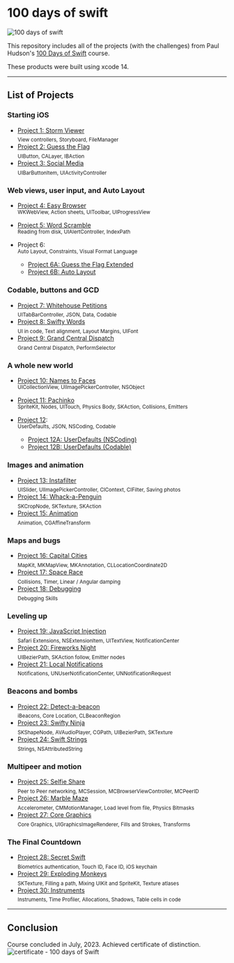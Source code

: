# 100 days of swift

![100 days of swift](https://github.com/juliobraganca/100-days-of-swift/assets/127988357/1dd9cbdd-70ad-426d-9828-2db751692bdd)

This repository includes all of the projects (with the challenges) from Paul Hudson's [100 Days of Swift](https://www.hackingwithswift.com/100) course.

These products were built using xcode 14.
___

## List of Projects
### Starting iOS
- [Project 1: Storm Viewer](https://github.com/juliobraganca/100-days-of-swift/tree/main/Projects/Project%2001)
<br><sub>View controllers, Storyboard, FileManager<sub/>
- [Project 2: Guess the Flag](https://github.com/juliobraganca/100-days-of-swift/tree/main/Projects/Project%2002)
<br><sub>UIButton, CALayer, IBAction<sub/>
- [Project 3: Social Media](https://github.com/juliobraganca/100-days-of-swift/tree/main/Projects/Project%2003)
<br><sub>UIBarButtonItem, UIActivityController<sub/>

### Web views, user input, and Auto Layout
- [Project 4: Easy Browser](https://github.com/juliobraganca/100-days-of-swift/tree/main/Projects/Project%2004)
<br><sub>WKWebView, Action sheets, UIToolbar, UIProgressView<sub/>
- [Project 5: Word Scramble](https://github.com/juliobraganca/100-days-of-swift/tree/main/Projects/Project%2005)
<br><sub>Reading from disk, UIAlertController, IndexPath<sub/>
- Project 6:
<br><sub>Auto Layout, Constraints, Visual Format Language	<sub/>

  - [Project 6A: Guess the Flag Extended](https://github.com/juliobraganca/100-days-of-swift/tree/main/Projects/Project%2006a)
  - [Project 6B: Auto Layout](https://github.com/juliobraganca/100-days-of-swift/tree/main/Projects/Project%2006b)
 
### Codable, buttons and GCD
- [Project 7: Whitehouse Petitions](https://github.com/juliobraganca/100-days-of-swift/tree/main/Projects/Project%2007)
<br><sub>UITabBarController, JSON, Data, Codable<sub/>
- [Project 8: Swifty Words](https://github.com/juliobraganca/100-days-of-swift/tree/main/Projects/Project%2008)
<br><sub>UI in code, Text alignment, Layout Margins, UIFont	<sub/>
- [Project 9: Grand Central Dispatch](https://github.com/juliobraganca/100-days-of-swift/tree/main/Projects/Project%2009)
<br><sub>Grand Central Dispatch, PerformSelector<sub/>

### A whole new world
- [Project 10: Names to Faces](https://github.com/juliobraganca/100-days-of-swift/tree/main/Projects/Project%2010)
<br><sub>UICollectionView, UIImagePickerController, NSObject<sub/>
- [Project 11: Pachinko](https://github.com/juliobraganca/100-days-of-swift/tree/main/Projects/Project%2011)
<br><sub>SpriteKit, Nodes, UITouch, Physics Body, SKAction, Collisions, Emitters<sub/>
- [Project 12](https://github.com/juliobraganca/100-days-of-swift/tree/main/Projects/Project%2012):
<br><sub>UserDefaults, JSON, NSCoding, Codable<sub/>

  - [Project 12A: UserDefaults (NSCoding)](https://github.com/juliobraganca/100-days-of-swift/tree/main/Projects/Project%2012a)
  - [Project 12B: UserDefaults (Codable)](https://github.com/juliobraganca/100-days-of-swift/tree/main/Projects/Project%2012b)

### Images and animation
- [Project 13: Instafilter](https://github.com/juliobraganca/100-days-of-swift/tree/main/Projects/Project%2013)
<br><sub>UISlider, UIImagePickerController, CIContext, CIFilter, Saving photos<sub/>
- [Project 14: Whack-a-Penguin](https://github.com/juliobraganca/100-days-of-swift/tree/main/Projects/Project%2014)
<br><sub>SKCropNode, SKTexture, SKAction<sub/>
- [Project 15: Animation](https://github.com/juliobraganca/100-days-of-swift/tree/main/Projects/Project%2015)
<br><sub>Animation, CGAffineTransform<sub/>

### Maps and bugs
- [Project 16: Capital Cities](https://github.com/juliobraganca/100-days-of-swift/tree/main/Projects/Project%2016)
<br><sub>MapKit, MKMapView, MKAnnotation, CLLocationCoordinate2D<sub/>
- [Project 17: Space Race](https://github.com/juliobraganca/100-days-of-swift/tree/main/Projects/Project%2017)
<br><sub>Collisions, Timer, Linear / Angular damping<sub/>
- [Project 18: Debugging](https://github.com/juliobraganca/100-days-of-swift/tree/main/Projects/Project%2018)
<br><sub>Debugging Skills<sub/>

### Leveling up
- [Project 19: JavaScript Injection](https://github.com/juliobraganca/100-days-of-swift/tree/main/Projects/Project%2019)
<br><sub>Safari Extensions, NSExtensionItem, UITextView, NotificationCenter<sub/>
- [Project 20: Fireworks Night](https://github.com/juliobraganca/100-days-of-swift/tree/main/Projects/Project%2020)
<br><sub>UIBezierPath, SKAction follow, Emitter nodes<sub/>
- [Project 21: Local Notifications](https://github.com/juliobraganca/100-days-of-swift/tree/main/Projects/Project%2021)
<br><sub>Notifications, UNUserNotificationCenter, UNNotificationRequest<sub/>
  
### Beacons and bombs
- [Project 22: Detect-a-beacon](https://github.com/juliobraganca/100-days-of-swift/tree/main/Projects/Project%2022)
<br><sub>iBeacons, Core Location, CLBeaconRegion<sub/>
- [Project 23: Swifty Ninja](https://github.com/juliobraganca/100-days-of-swift/tree/main/Projects/Project%2023)
<br><sub>SKShapeNode, AVAudioPlayer, CGPath, UIBezierPath, SKTexture<sub/>
- [Project 24: Swift Strings](https://github.com/juliobraganca/100-days-of-swift/tree/main/Projects/Project%2024.playground)
<br><sub>Strings, NSAttributedString<sub/>

### Multipeer and motion
- [Project 25: Selfie Share](https://github.com/juliobraganca/100-days-of-swift/tree/main/Projects/Project%2025)
<br><sub>Peer to Peer networking, MCSession, MCBrowserViewController, MCPeerID<sub/>
- [Project 26: Marble Maze](https://github.com/juliobraganca/100-days-of-swift/tree/main/Projects/Project%2026)
<br><sub>Accelerometer, CMMotionManager, Load level from file, Physics Bitmasks<sub/>
- [Project 27: Core Graphics](https://github.com/juliobraganca/100-days-of-swift/tree/main/Projects/Project%2027)
<br><sub>Core Graphics, UIGraphicsImageRenderer, Fills and Strokes, Transforms<sub/>

### The Final Countdown
- [Project 28: Secret Swift](https://github.com/juliobraganca/100-days-of-swift/tree/main/Projects/Project%2028)
<br><sub>Biometrics authentication, Touch ID, Face ID, iOS keychain<sub/>
- [Project 29: Exploding Monkeys](https://github.com/juliobraganca/100-days-of-swift/tree/main/Projects/Project%2029)
<br><sub>SKTexture, Filling a path, Mixing UIKit and SpriteKit, Texture atlases<sub/>
- [Project 30: Instruments](https://github.com/juliobraganca/100-days-of-swift/tree/main/Projects/project%2030)
<br><sub>Instruments, Time Profiler, Allocations, Shadows, Table cells in code<sub/>
___

## Conclusion
Course concluded in July, 2023. Achieved certificate of distinction.
![certificate - 100 days of Swift](https://github.com/juliobraganca/100-days-of-swift/assets/127988357/c995b875-ff11-41e1-a200-f93d88c836bf)
